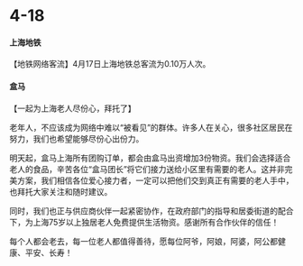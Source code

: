 # 4-18

#### 上海地铁

&#x20;【地铁网络客流】4月17日上海地铁总客流为0.10万人次。 ​​​

#### 盒马&#x20;

【一起为上海老人尽份心，拜托了】

老年人，不应该成为网络中难以“被看见”的群体。许多人在关心，很多社区居民在努力，我们也希望能够尽份心出份力。

明天起，盒马上海所有团购订单，都会由盒马出资增加3份物资。我们会选择适合老人的食品，辛苦各位“盒马团长”将它们接力送给小区里有需要的老人。这并非完美方案，我们相信各位爱心接力者，一定可以把他们交到真正有需要的老人手中，也拜托大家关注和随时建议。

同时，我们也正与供应商伙伴一起紧密协作，在政府部门的指导和居委街道的配合下，为上海75岁以上独居老人免费提供生活物资。感谢所有合作伙伴的信任！

每个人都会老去，每一位老人都值得善待，愿每位阿爷，阿娘，阿婆，阿公都健康、平安、长寿！
